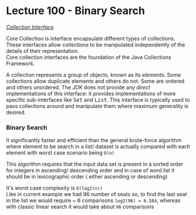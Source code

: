# Lecture 100 - Binary Search

[_Collection Interface_](https://docs.oracle.com/javase/tutorial/collections/interfaces/index.html)

Core Collection is interface encapsulate different types of collections. <br />
These interfaces allow collections to be manipulated independently of the details of their representation. <br /> 
Core collection interfaces are the foundation of the Java Collections Framework. <br />
 
A collection represents a group of objects, known as its <i>elements</i>.  Some collections allow duplicate elements 
and others do not.  Some are ordered and others unordered.  The JDK does not provide any <i>direct</i> 
implementations of this interface: it provides implementations of more specific sub-interfaces like <tt>Set</tt> and 
<tt>List</tt>.  This interface is typically used to pass collections around and manipulate them where maximum 
generality is desired.

### Binary Search 
It significantly faster and efficient than the general brute-force algorithm where element to be search in a list/ 
dataset is actually compared with each element with worst case scenario being `O(n)`

This algorithm requires that the input data set is present in a sorted order for integers in ascending/ descending 
order and in case of word list it should be in lexicographic order ( either ascending or descending)

It's worst case complexity is `O(log2(n))` <br />
Like in current example we had 96 number of seats so, to find the last seat in the list we would require ~ 6 
comparisons `log2(96) = 6.584`, whereas with classic linear search it would take about `96` comparisons
